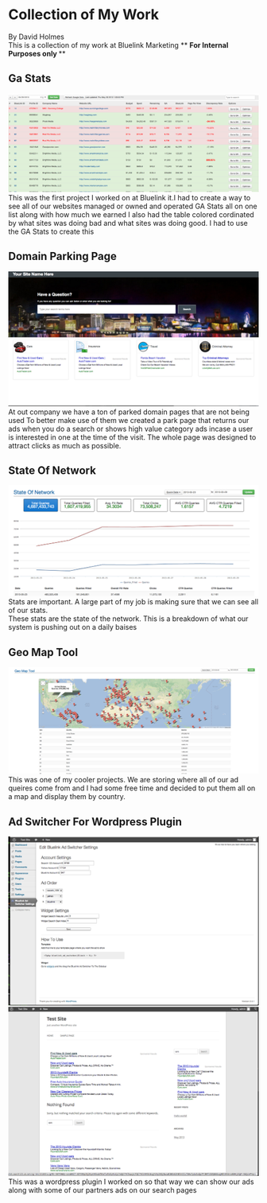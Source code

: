 Collection of My Work 
==============
By David Holmes<br/>
	This is a collection of my work at Bluelink Marketing
	** <b>For Internal Purposes only </b>**
<h2>Ga Stats</h2>
<img src="ga_stats.png">
This was the first project I worked on at Bluelink it.I had to create a way to see all of our 
websites managed or owned and operated GA Stats all on one list along with how much we earned
I also had the table colored cordinated by what sites was doing bad and what sites was doing good.
I had to use the GA Stats to create this 

<h2>Domain Parking Page</h2>
<img src="domain_parking.png">
At out company we have a ton of parked domain pages that are not being used
To better make use of them we created a park page that returns our ads when you do a search
or shows high value category ads incase a user is interested in one at the time of the visit.
The whole page was designed to attract clicks as much as possible.

<h2>State Of Network</h2>
<img src="state_of_network.png">
Stats are important. A large part of my job is making sure that we can see all of our stats.<br/>
These stats are the state of the network. This is a breakdown of what our system is pushing out on a daily baises  



<h2>Geo Map Tool</h2>
<img src="geo_map_tool.png">
This was one of my cooler projects. We are storing where all of our ad queires come from and I had some free time and decided to put them 
all on a map and display them by country.

<h2>Ad Switcher For Wordpress Plugin</h2>
<img src="ad_switcher_for_wordpress.png">
<img src="ad_switcher_for_wordpress_example.png">
This was a wordpress plugin I worked on so that way we can show our ads along with some of our partners ads on our search pages 



